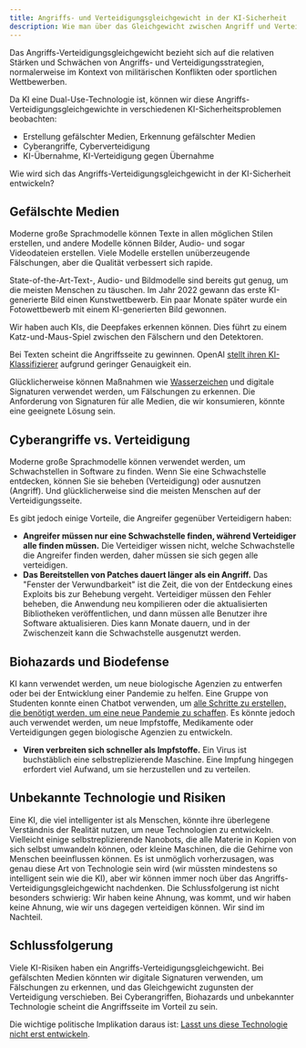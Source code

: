 ```yaml
---
title: Angriffs- und Verteidigungsgleichgewicht in der KI-Sicherheit
description: Wie man über das Gleichgewicht zwischen Angriff und Verteidigung in der KI-Sicherheit nachdenkt
---
```


Das Angriffs-Verteidigungsgleichgewicht bezieht sich auf die relativen Stärken und Schwächen von Angriffs- und Verteidigungsstrategien, normalerweise im Kontext von militärischen Konflikten oder sportlichen Wettbewerben.

Da KI eine Dual-Use-Technologie ist, können wir diese Angriffs-Verteidigungsgleichgewichte in verschiedenen KI-Sicherheitsproblemen beobachten:

- Erstellung gefälschter Medien, Erkennung gefälschter Medien
- Cyberangriffe, Cyberverteidigung
- KI-Übernahme, KI-Verteidigung gegen Übernahme

Wie wird sich das Angriffs-Verteidigungsgleichgewicht in der KI-Sicherheit entwickeln?

## Gefälschte Medien

Moderne große Sprachmodelle können Texte in allen möglichen Stilen erstellen, und andere Modelle können Bilder, Audio- und sogar Videodateien erstellen.
Viele Modelle erstellen unüberzeugende Fälschungen, aber die Qualität verbessert sich rapide.

State-of-the-Art-Text-, Audio- und Bildmodelle sind bereits gut genug, um die meisten Menschen zu täuschen.
Im Jahr 2022 gewann das erste KI-generierte Bild einen Kunstwettbewerb.
Ein paar Monate später wurde ein Fotowettbewerb mit einem KI-generierten Bild gewonnen.

Wir haben auch KIs, die Deepfakes erkennen können.
Dies führt zu einem Katz-und-Maus-Spiel zwischen den Fälschern und den Detektoren.

Bei Texten scheint die Angriffsseite zu gewinnen.
OpenAI [stellt ihren KI-Klassifizierer](https://news.ycombinator.com/item?id=36862850) aufgrund geringer Genauigkeit ein.

Glücklicherweise können Maßnahmen wie [Wasserzeichen](https://arxiv.org/abs/2303.07205) und digitale Signaturen verwendet werden, um Fälschungen zu erkennen.
Die Anforderung von Signaturen für alle Medien, die wir konsumieren, könnte eine geeignete Lösung sein.

## Cyberangriffe vs. Verteidigung

Moderne große Sprachmodelle können verwendet werden, um Schwachstellen in Software zu finden.
Wenn Sie eine Schwachstelle entdecken, können Sie sie beheben (Verteidigung) oder ausnutzen (Angriff).
Und glücklicherweise sind die meisten Menschen auf der Verteidigungsseite.

Es gibt jedoch einige Vorteile, die Angreifer gegenüber Verteidigern haben:

- **Angreifer müssen nur eine Schwachstelle finden, während Verteidiger alle finden müssen.** Die Verteidiger wissen nicht, welche Schwachstelle die Angreifer finden werden, daher müssen sie sich gegen alle verteidigen.
- **Das Bereitstellen von Patches dauert länger als ein Angriff.** Das "Fenster der Verwundbarkeit" ist die Zeit, die von der Entdeckung eines Exploits bis zur Behebung vergeht. Verteidiger müssen den Fehler beheben, die Anwendung neu kompilieren oder die aktualisierten Bibliotheken veröffentlichen, und dann müssen alle Benutzer ihre Software aktualisieren. Dies kann Monate dauern, und in der Zwischenzeit kann die Schwachstelle ausgenutzt werden.

## Biohazards und Biodefense

KI kann verwendet werden, um neue biologische Agenzien zu entwerfen oder bei der Entwicklung einer Pandemie zu helfen.
Eine Gruppe von Studenten konnte einen Chatbot verwenden, um [alle Schritte zu erstellen, die benötigt werden, um eine neue Pandemie zu schaffen](https://arxiv.org/abs/2306.03809).
Es könnte jedoch auch verwendet werden, um neue Impfstoffe, Medikamente oder Verteidigungen gegen biologische Agenzien zu entwickeln.

- **Viren verbreiten sich schneller als Impfstoffe.** Ein Virus ist buchstäblich eine selbstreplizierende Maschine. Eine Impfung hingegen erfordert viel Aufwand, um sie herzustellen und zu verteilen.

## Unbekannte Technologie und Risiken

Eine KI, die viel intelligenter ist als Menschen, könnte ihre überlegene Verständnis der Realität nutzen, um neue Technologien zu entwickeln.
Vielleicht einige selbstreplizierende Nanobots, die alle Materie in Kopien von sich selbst umwandeln können, oder kleine Maschinen, die die Gehirne von Menschen beeinflussen können.
Es ist unmöglich vorherzusagen, was genau diese Art von Technologie sein wird (wir müssten mindestens so intelligent sein wie die KI), aber wir können immer noch über das Angriffs-Verteidigungsgleichgewicht nachdenken.
Die Schlussfolgerung ist nicht besonders schwierig: Wir haben keine Ahnung, was kommt, und wir haben keine Ahnung, wie wir uns dagegen verteidigen können.
Wir sind im Nachteil.

## Schlussfolgerung

Viele KI-Risiken haben ein Angriffs-Verteidigungsgleichgewicht.
Bei gefälschten Medien könnten wir digitale Signaturen verwenden, um Fälschungen zu erkennen, und das Gleichgewicht zugunsten der Verteidigung verschieben.
Bei Cyberangriffen, Biohazards und unbekannter Technologie scheint die Angriffsseite im Vorteil zu sein.

Die wichtige politische Implikation daraus ist: [Lasst uns diese Technologie nicht erst entwickeln](/proposal).